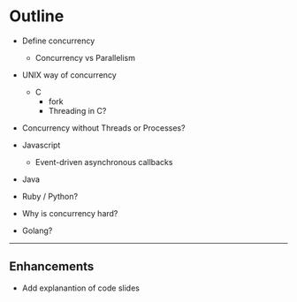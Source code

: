 # Outline

- Define concurrency
  - Concurrency vs Parallelism
- UNIX way of concurrency
  - C
    - fork
    - Threading in C?
- Concurrency without Threads or Processes?
- Javascript
  - Event-driven asynchronous callbacks
- Java
- Ruby / Python?

- Why is concurrency hard?

- Golang?

---

## Enhancements

- Add explanantion of code slides
